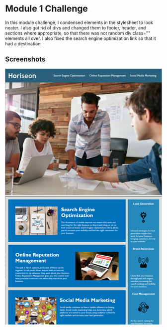 # Module 1 Challenge
In this module challenge, I condensed elements in the stylesheet to look neater. I also got rid of divs and changed them to footer, header, and sections where appropriate, so that there was not random div class="" elements all over. I also fixed the search engine optimization link so that it had a destination.

## Screenshots
![photo-one](./assets/images/Horiseon-page-1.png)
![photo-two](./assets/images/Horiseon-page-2.png)